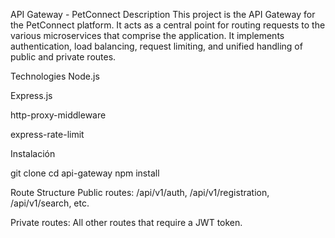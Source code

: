 API Gateway - PetConnect
Description
This project is the API Gateway for the PetConnect platform. It acts as a central point for routing requests to the various microservices that comprise the application. It implements authentication, load balancing, request limiting, and unified handling of public and private routes.

Technologies
Node.js

Express.js

http-proxy-middleware

express-rate-limit

Instalación

git clone <repositorio>
cd api-gateway
npm install

Route Structure
Public routes: /api/v1/auth, /api/v1/registration, /api/v1/search, etc.

Private routes: All other routes that require a JWT token.